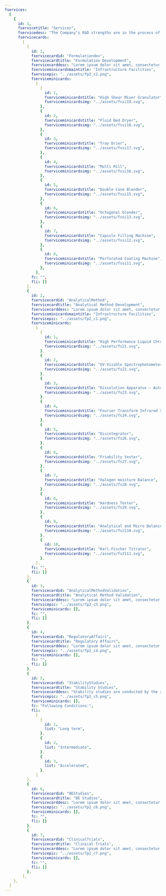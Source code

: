 ```yaml
---
fservices:
  [
    {
      id: 1,
      fservicetitle: "Services",
      fservicedesc: "The Company’s R&D strengths are in the process of developing new drug delivery systems, new dosage, and applying new technology for better processes.",
      fservicecards:
        [
          {
            id: 1,
            fservicecardid: "Formulationdev",
            fservicecardtitle: "Formulation Development",
            fservicecarddesc: "Lorem ipsum dolor sit amet, consectetur adipiscing elit. Nunc odio in et, lectus sit lorem id integer. Lorem ipsum dolor sit amet, consectetur adipiscing elit.  lorem id integer. Lorem ipsum dolor sit amet, consectetur adipiscing elit.",
            fserviceminicardsmaintitle: "Infrastructure Facilities",
            fservicepic: "../assets/fp2_c2.png",
            fserviceminicards:
              [
                {
                  id: 1,
                  fserviceminicardstitle: "High Shear Mixer Granulator",
                  fserviceminicardsimg: "../assets/fssi19.svg",
                },
                {
                  id: 2,
                  fserviceminicardstitle: "Fluid Bed Dryer",
                  fserviceminicardsimg: "../assets/fssi18.svg",
                },
                {
                  id: 3,
                  fserviceminicardstitle: "Tray Drier",
                  fserviceminicardsimg: "../assets/fssi17.svg",
                },
                {
                  id: 4,
                  fserviceminicardstitle: "Multi Mill",
                  fserviceminicardsimg: "../assets/fssi16.svg",
                },
                {
                  id: 5,
                  fserviceminicardstitle: "Double Cone Blender",
                  fserviceminicardsimg: "../assets/fssi15.svg",
                },
                {
                  id: 6,
                  fserviceminicardstitle: "Octogonal blender",
                  fserviceminicardsimg: "../assets/fssi13.svg",
                },
                {
                  id: 7,
                  fserviceminicardstitle: "Capsule Filling Machine",
                  fserviceminicardsimg: "../assets/fssi12.svg",
                },
                {
                  id: 8,
                  fserviceminicardstitle: "Perforated Coating Machine",
                  fserviceminicardsimg: "../assets/fssi11.svg",
                },
              ],
            fc: "",
            fli: []
          },
          {
            id: 2,
            fservicecardid: "AnalyticalMethod",
            fservicecardtitle: "Analytical Method Development",
            fservicecarddesc: "Lorem ipsum dolor sit amet, consectetur adipiscing elit. Nunc odio in et, lectus sit lorem id integer. Lorem ipsum dolor sit amet, consectetur adipiscing elit.  lorem id integer. Lorem ipsum dolor sit amet, consectetur adipiscing elit.",
            fserviceminicardsmaintitle: "Infrastructure Facilities",
            fservicepic: "../assets/fp2_c1.png",
            fserviceminicards:
              [
                {
                  id: 1,
                  fserviceminicardstitle: "High Performance Liquid Chromatography",
                  fserviceminicardsimg: "../assets/fs21.svg",
                },
                {
                  id: 2,
                  fserviceminicardstitle: "UV-Visible Spectrophotometer",
                  fserviceminicardsimg: "../assets/fs22.svg",
                },
                {
                  id: 3,
                  fserviceminicardstitle: "Dissolution Apparatus – Auto sampler Enabled",
                  fserviceminicardsimg: "../assets/fs23.svg",
                },
                {
                  id: 4,
                  fserviceminicardstitle: "Fourier Transform Infrared Spectrophotometer",
                  fserviceminicardsimg: "../assets/fs24.svg",
                },
                {
                  id: 5,
                  fserviceminicardstitle: "Disintegrator",
                  fserviceminicardsimg: "../assets/fs26.svg",
                },
                {
                  id: 6,
                  fserviceminicardstitle: "Friability tester",
                  fserviceminicardsimg: "../assets/fs27.svg",
                },
                {
                  id: 7,
                  fserviceminicardstitle: "Halogen moisture Balance",
                  fserviceminicardsimg: "../assets/fs28.svg",
                },
                {
                  id: 8,
                  fserviceminicardstitle: "Hardness Tester",
                  fserviceminicardsimg: "../assets/fs29.svg",
                },
                {
                  id: 9,
                  fserviceminicardstitle: "Analytical and Micro Balances",
                  fserviceminicardsimg: "../assets/fs2110.svg",
                },
                {
                  id: 10,
                  fserviceminicardstitle: "Karl-Fischer Titrator",
                  fserviceminicardsimg: "../assets/fs2111.svg",
                },
              ],
            fc: "",
            fli: []
          },
          {
            id: 3,
            fservicecardid: "AnalyticalMethodValidation",
            fservicecardtitle: "Analytical Method Validation",
            fservicecarddesc: "Lorem ipsum dolor sit amet, consectetur adipiscing elit. Nunc odio in et, lectus sit lorem id integer. Lorem ipsum dolor sit amet, consectetur adipiscing elit.  lorem id integer. Lorem ipsum dolor sit amet, consectetur adipiscing elit.",
            fservicepic: "../assets/fp2_c3.png",
            fserviceminicards: [],
            fc: "",
            fli: []
          },
          {
            id: 4,
            fservicecardid: "RegulatoryAffairs",
            fservicecardtitle: "Regulatory Affairs",
            fservicecarddesc: "Lorem ipsum dolor sit amet, consectetur adipiscing elit. Nunc odio in et, lectus sit lorem id integer. Lorem ipsum dolor sit amet, consectetur adipiscing elit.  lorem id integer. Lorem ipsum dolor sit amet, consectetur adipiscing elit.",
            fservicepic: "../assets/fp2_c4.png",
            fserviceminicards: [],
            fc: "",
            fli: []
          },
          {
            id: 5,
            fservicecardid: "StabilityStudies",
            fservicecardtitle: "Stability Studies",
            fservicecarddesc: "Stability studies are conducted by the analytical research and development team for their new developed products encompassing the ",
            fservicepic: "../assets/fp2_c5.png",
            fserviceminicards: [],
            fc: "Following Conditions:",
            fli: 
              [
                {
                  id: 1,
                  list: "Long term",
                },
                {
                  id: 2,
                  list: "Intermediate",
                },
                {
                  id: 3,
                  list: "Accelerated",
                },
              ]
          },
          {
            id: 6,
            fservicecardid: "BEStudies",
            fservicecardtitle: "BE Studies",
            fservicecarddesc: "Lorem ipsum dolor sit amet, consectetur adipiscing elit. Nunc odio in et, lectus sit lorem id integer. Lorem ipsum dolor sit amet, consectetur adipiscing elit.  lorem id integer. Lorem ipsum dolor sit amet, consectetur adipiscing elit.",
            fservicepic: "../assets/fp2_c6.png",
            fserviceminicards: [],
            fc: "",
            fli: []
          },
          {
            id: 7,
            fservicecardid: "ClinicalTrials",
            fservicecardtitle: "Clinical Trials",
            fservicecarddesc: "Lorem ipsum dolor sit amet, consectetur adipiscing elit. Nunc odio in et, lectus sit lorem id integer. Lorem ipsum dolor sit amet, consectetur adipiscing elit.  lorem id integer. Lorem ipsum dolor sit amet, consectetur adipiscing elit.",
            fservicepic: "../assets/fp2_c7.png",
            fserviceminicards: [],
            fc: "",
            fli: []
          },
        ],
    },
  ]
---
```

